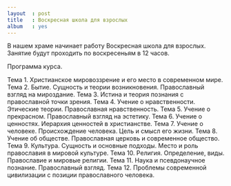 ```yaml
---
layout  : post
title   : Воскресная школа для взрослых
album   : yes
---
```


В нашем храме начинает работу Воскресная школа для взрослых. Занятие будут проходить по воскресеньям в 12 часов.

Программа курса.

Тема 1. Христианское мировоззрение и его место в современном мире. 
Тема 2. Бытие. Сущность и теории возникновения. Православный взгляд на мироздание.
Тема 3. Истина и теория познания с православной точки зрения.
Тема 4. Учение о нравственности. Этические теории. Православная нравственность.
Тема 5. Учение о прекрасном. Православный взгляд на эстетику.
Тема 6. Учение о ценностях. Иерархия ценностей в христианстве.
Тема 7. Учение о человеке. Происхождение человека. Цель и смысл его жизни.
Тема 8. Учение об обществе. Православная церковь и современное общество.
Тема 9. Культура. Сущность и основные подходы. Место и роль православия в мировой культуре.
Тема 10. Религия. Определение, виды. Православие и мировые религии.
Тема 11. Наука и псевдонаучное познание. Православный взгляд.
Тема 12. Проблемы современной цивилизации с позиции православного человека.




